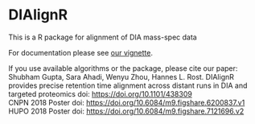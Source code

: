 # DIAlignR
This is a R package for alignment of DIA mass-spec data

For documentation please see [our vignette](http://htmlpreview.github.io/?https://github.com/shubham1637/DIAlignR/blob/master/vignettes/DIAlignR-vignette.html).

If you use available algorithms or the package, please cite our paper:
Shubham Gupta, Sara Ahadi, Wenyu Zhou, Hannes L. Rost. DIAlignR provides precise retention time alignment across distant runs in DIA and targeted proteomics
doi: https://doi.org/10.1101/438309    
CNPN 2018 Poster doi: https://doi.org/10.6084/m9.figshare.6200837.v1     
HUPO 2018 Poster doi: https://doi.org/10.6084/m9.figshare.7121696.v2     

